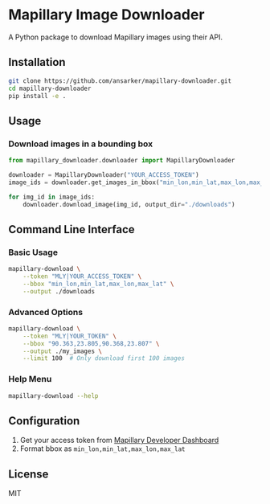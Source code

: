 # Mapillary Image Downloader

A Python package to download Mapillary images using their API.

## Installation

```bash
git clone https://github.com/ansarker/mapillary-downloader.git
cd mapillary-downloader
pip install -e .
```

## Usage

### Download images in a bounding box
```python
from mapillary_downloader.downloader import MapillaryDownloader

downloader = MapillaryDownloader("YOUR_ACCESS_TOKEN")
image_ids = downloader.get_images_in_bbox("min_lon,min_lat,max_lon,max_lat")

for img_id in image_ids:
    downloader.download_image(img_id, output_dir="./downloads")
```

## Command Line Interface

### Basic Usage
```bash
mapillary-download \
    --token "MLY|YOUR_ACCESS_TOKEN" \
    --bbox "min_lon,min_lat,max_lon,max_lat" \
    --output ./downloads
```

### Advanced Options
```bash
mapillary-download \
    --token "MLY|YOUR_TOKEN" \
    --bbox "90.363,23.805,90.368,23.807" \
    --output ./my_images \
    --limit 100  # Only download first 100 images
```

### Help Menu
```bash
mapillary-download --help
```

## Configuration
1. Get your access token from [Mapillary Developer Dashboard](https://www.mapillary.com/dashboard/developers)
2. Format bbox as `min_lon,min_lat,max_lon,max_lat`

## License
MIT